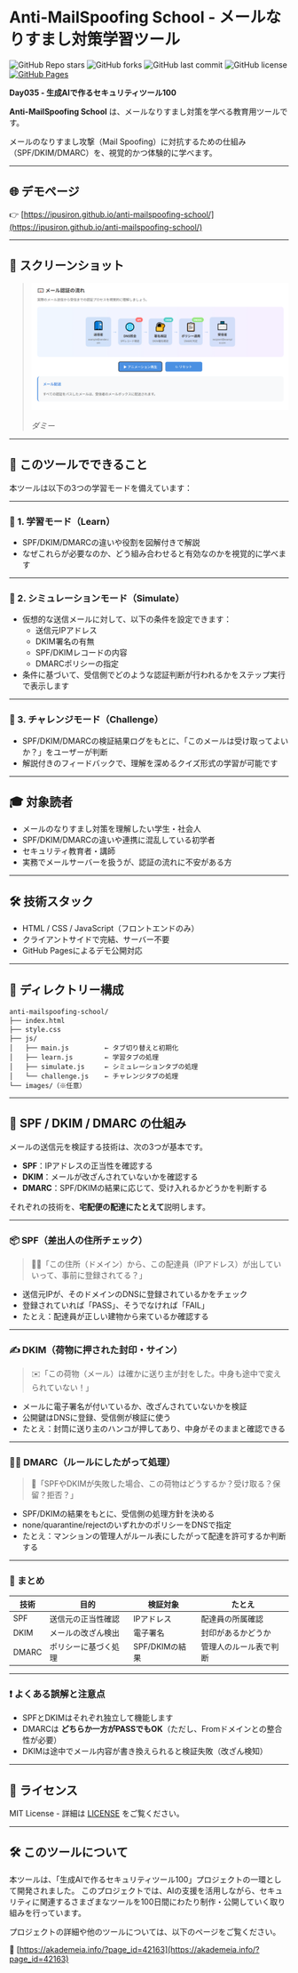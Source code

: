 # Anti-MailSpoofing School - メールなりすまし対策学習ツール

![GitHub Repo stars](https://img.shields.io/github/stars/ipusiron/anti-mailspoofing-school?style=social)
![GitHub forks](https://img.shields.io/github/forks/ipusiron/anti-mailspoofing-school?style=social)
![GitHub last commit](https://img.shields.io/github/last-commit/ipusiron/anti-mailspoofing-school)
![GitHub license](https://img.shields.io/github/license/ipusiron/anti-mailspoofing-school)
[![GitHub Pages](https://img.shields.io/badge/demo-GitHub%20Pages-blue?logo=github)](https://ipusiron.github.io/anti-mailspoofing-school/)

**Day035 - 生成AIで作るセキュリティツール100**

**Anti-MailSpoofing School** は、メールなりすまし対策を学べる教育用ツールです。

メールのなりすまし攻撃（Mail Spoofing）に対抗するための仕組み（SPF/DKIM/DMARC）を、視覚的かつ体験的に学べます。

---

## 🌐 デモページ

👉 [https://ipusiron.github.io/anti-mailspoofing-school/](https://ipusiron.github.io/anti-mailspoofing-school/)

---

## 📸 スクリーンショット

> ![ダミー](assets/screenshot.png)
>
> *ダミー*

---

## 🔰 このツールでできること

本ツールは以下の3つの学習モードを備えています：

---
### 🧠 1. 学習モード（Learn）
- SPF/DKIM/DMARCの違いや役割を図解付きで解説
- なぜこれらが必要なのか、どう組み合わせると有効なのかを視覚的に学べます

---
### 🧪 2. シミュレーションモード（Simulate）
- 仮想的な送信メールに対して、以下の条件を設定できます：
  - 送信元IPアドレス
  - DKIM署名の有無
  - SPF/DKIMレコードの内容
  - DMARCポリシーの指定
- 条件に基づいて、受信側でどのような認証判断が行われるかをステップ実行で表示します

---
### 🎯 3. チャレンジモード（Challenge）
- SPF/DKIM/DMARCの検証結果ログをもとに、「このメールは受け取ってよいか？」をユーザーが判断
- 解説付きのフィードバックで、理解を深めるクイズ形式の学習が可能です

---

## 🎓 対象読者

- メールのなりすまし対策を理解したい学生・社会人
- SPF/DKIM/DMARCの違いや連携に混乱している初学者
- セキュリティ教育者・講師
- 実務でメールサーバーを扱うが、認証の流れに不安がある方

---

## 🛠️ 技術スタック

- HTML / CSS / JavaScript（フロントエンドのみ）
- クライアントサイドで完結、サーバー不要
- GitHub Pagesによるデモ公開対応

---

## 📂 ディレクトリー構成

```
anti-mailspoofing-school/
├── index.html
├── style.css
├── js/
│   ├── main.js         ← タブ切り替えと初期化
│   ├── learn.js        ← 学習タブの処理
│   ├── simulate.js     ← シミュレーションタブの処理
│   └── challenge.js    ← チャレンジタブの処理
└── images/（※任意）
```

---

## 🧰 SPF / DKIM / DMARC の仕組み

メールの送信元を検証する技術は、次の3つが基本です。

- **SPF**：IPアドレスの正当性を確認する
- **DKIM**：メールが改ざんされていないかを確認する
- **DMARC**：SPF/DKIMの結果に応じて、受け入れるかどうかを判断する

それぞれの技術を、**宅配便の配達にたとえて**説明します。

---

### 📦 SPF（差出人の住所チェック）

> 🕵️‍♂️「この住所（ドメイン）から、この配達員（IPアドレス）が出していいって、事前に登録されてる？」

- 送信元IPが、そのドメインのDNSに登録されているかをチェック
- 登録されていれば「PASS」、そうでなければ「FAIL」
- たとえ：配達員が正しい建物から来ているか確認する

---

### ✍️ DKIM（荷物に押された封印・サイン）

> ✉️「この荷物（メール）は確かに送り主が封をした。中身も途中で変えられていない！」

- メールに電子署名が付いているか、改ざんされていないかを検証
- 公開鍵はDNSに登録、受信側が検証に使う
- たとえ：封筒に送り主のハンコが押してあり、中身がそのままと確認できる

---

### 🧑‍⚖️ DMARC（ルールにしたがって処理）

> 📜「SPFやDKIMが失敗した場合、この荷物はどうするか？受け取る？保留？拒否？」

- SPF/DKIMの結果をもとに、受信側の処理方針を決める
- none/quarantine/rejectのいずれかのポリシーをDNSで指定
- たとえ：マンションの管理人がルール表にしたがって配達を許可するか判断する

---

### 🧠 まとめ

| 技術 | 目的 | 検証対象 | たとえ |
|------|------|-----------|--------|
| SPF | 送信元の正当性確認 | IPアドレス | 配達員の所属確認 |
| DKIM | メールの改ざん検出 | 電子署名 | 封印があるかどうか |
| DMARC | ポリシーに基づく処理 | SPF/DKIMの結果 | 管理人のルール表で判断 |

---

### ❗ よくある誤解と注意点

- SPFとDKIMはそれぞれ独立して機能します
- DMARCは **どちらか一方がPASSでもOK**（ただし、Fromドメインとの整合性が必要）
- DKIMは途中でメール内容が書き換えられると検証失敗（改ざん検知）

---

## 📄 ライセンス

MIT License - 詳細は [LICENSE](LICENSE) をご覧ください。

---

## 🛠 このツールについて

本ツールは、「生成AIで作るセキュリティツール100」プロジェクトの一環として開発されました。 このプロジェクトでは、AIの支援を活用しながら、セキュリティに関連するさまざまなツールを100日間にわたり制作・公開していく取り組みを行っています。

プロジェクトの詳細や他のツールについては、以下のページをご覧ください。

🔗 [https://akademeia.info/?page_id=42163](https://akademeia.info/?page_id=42163)
